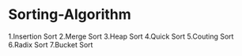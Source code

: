 # Sorting-Algorithm

1.Insertion Sort
2.Merge Sort
3.Heap Sort
4.Quick Sort
5.Couting Sort
6.Radix Sort
7.Bucket Sort
